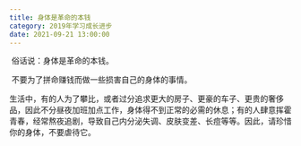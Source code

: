 ```yaml
---
title: 身体是革命的本钱
category: 2019年学习成长进步
date: 2021-09-21 13:00:00
---
```






​        俗话说：身体是革命的本钱。

​        不要为了拼命赚钱而做一些损害自己的身体的事情。

​        生活中，有的人为了攀比，或者过分追求更大的房子、更豪的车子、更贵的奢侈品，因此不分昼夜加班加点工作，身体得不到正常的必需的休息；有的人肆意挥霍青春，经常熬夜追剧，导致自己内分泌失调、皮肤变差、长痘等等。因此，请珍惜你的身体，不要虐待它。

  

